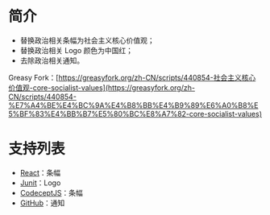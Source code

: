 # 简介
* 替换政治相关条幅为社会主义核心价值观；
* 替换政治相关 Logo 颜色为中国红；
* 去除政治相关通知。

Greasy Fork：[https://greasyfork.org/zh-CN/scripts/440854-社会主义核心价值观-core-socialist-values](https://greasyfork.org/zh-CN/scripts/440854-%E7%A4%BE%E4%BC%9A%E4%B8%BB%E4%B9%89%E6%A0%B8%E5%BF%83%E4%BB%B7%E5%80%BC%E8%A7%82-core-socialist-values)

# 支持列表

* [React](https://reactjs.org/)：条幅
* [Junit](https://junit.org/junit5/)：Logo
* [CodeceptJS](https://codecept.io/)：条幅
* [GitHub](https://github.com/)：通知
